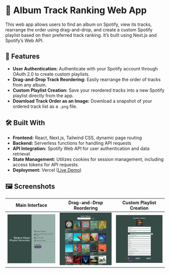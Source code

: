 # 🎵 Album Track Ranking Web App

This web app allows users to find an album on Spotify, view its tracks, rearrange the order using drag-and-drop, and create a custom Spotify playlist based on their preferred track ranking. It’s built using Next.js and Spotify’s Web API.

## 🚀 Features

- **User Authentication:** Authenticate with your Spotify account through OAuth 2.0 to create custom playlists.
- **Drag-and-Drop Track Reordering:** Easily rearrange the order of tracks from any album.
- **Custom Playlist Creation:** Save your reordered tracks into a new Spotify playlist directly from the app.
- **Download Track Order as an Image:** Download a snapshot of your ordered track list as a `.png` file.

## 🛠️ Built With

- **Frontend:** React, Next.js, Tailwind CSS, dynamic page routing
- **Backend:** Serverless functions for handling API requests
- **API Integration:** Spotify Web API for user authentication and data retrieval
- **State Management:** Utilizes cookies for session management, including access tokens for API requests.
- **Deployment:** Vercel ([Live Demo](https://album-ranking-playlist.vercel.app))

## 🖼️ Screenshots

| Main Interface | Drag-and-Drop Reordering | Custom Playlist Creation |
|:--------------:|:-----------------------:|:------------------------:|
| ![Main Interface](public/screenshots/main-interface.png) | ![Search Albums](public/screenshots/search-albums.png) | ![Reordering](public/screenshots/reordering.png) |
